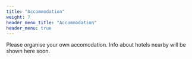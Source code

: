 ```yaml
---
title: "Accommodation"
weight: 7
header_menu_title: "Accommodation"
header_menu: true
---
```


Please organise your own accomodation. Info about hotels nearby will be shown here soon.

<!--To help your search for accommodation in Hamburg, you can find a list of **[hotel options](https://owncloud.gwdg.de/index.php/s/c4HlclYFUgFGf9Q)**.
For easier orientation, the list of hotels can also be viewed on **[Google Maps](https://maps.app.goo.gl/NJGnAixVdawyriht8).**

Alternatively, you can book hotel rooms on the following websites:

- [Check24](https://hotel.check24.de/)  
- [Trivago](https://www.trivago.de/en-US?rl=en-US&first_visit=1)  
- [HRS](https://www.hrs.de/)
-->

